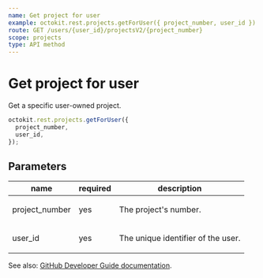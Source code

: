 ```yaml
---
name: Get project for user
example: octokit.rest.projects.getForUser({ project_number, user_id })
route: GET /users/{user_id}/projectsV2/{project_number}
scope: projects
type: API method
---
```


# Get project for user

Get a specific user-owned project.

```js
octokit.rest.projects.getForUser({
  project_number,
  user_id,
});
```

## Parameters

<table>
  <thead>
    <tr>
      <th>name</th>
      <th>required</th>
      <th>description</th>
    </tr>
  </thead>
  <tbody>
    <tr><td>project_number</td><td>yes</td><td>

The project's number.

</td></tr>
<tr><td>user_id</td><td>yes</td><td>

The unique identifier of the user.

</td></tr>
  </tbody>
</table>

See also: [GitHub Developer Guide documentation](https://docs.github.com/rest/projects/projects#get-project-for-user).
